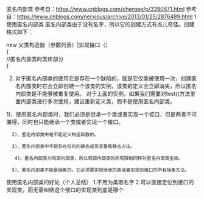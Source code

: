 


匿名内部类
参考自：https://www.cnblogs.com/chenssy/p/3390871.html
参考自：https://www.cnblogs.com/nerxious/archive/2013/01/25/2876489.html
1.使用匿名内部类
匿名内部类由于没有名字，所以它的创建方式有点儿奇怪。创建格式如下：

new 父类构造器（参数列表）|实现接口（）  
    {  
     //匿名内部类的类体部分  
    }
    
    
    
    
 2. 对于匿名内部类的使用它是存在一个缺陷的，就是它仅能被使用一次，创建匿名内部类时它会立即创建一个该类的实例，该类的定义会立即消失，所以匿名内部类是不能够被重复使用。
 对于上面的实例，如果我们需要对test()方法里面内部类进行多次使用，建议重新定义类，而不是使用匿名内部类。
 
 
  1)、使用匿名内部类时，我们必须是继承一个类或者实现一个接口，但是两者不可兼得，同时也只能继承一个类或者实现一个接口。
 
      2)、匿名内部类中是不能定义构造函数的。
 
      3)、匿名内部类中不能存在任何的静态成员变量和静态方法。
 
       4)、匿名内部类为局部内部类，所以局部内部类的所有限制同样对匿名内部类生效。
 
      5)、匿名内部类不能是抽象的，它必须要实现继承的类或者实现的接口的所有抽象方法。
      
      
使用匿名内部类的好处（个人总结）
1.不用为类取名字
2.可以直接定位到接口的实现类，而无需纠结这个接口的实现类到底是哪个